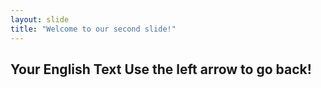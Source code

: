 ```yaml
---
layout: slide
title: "Welcome to our second slide!"
---
```

Your English Text
Use the left arrow to go back!
---
